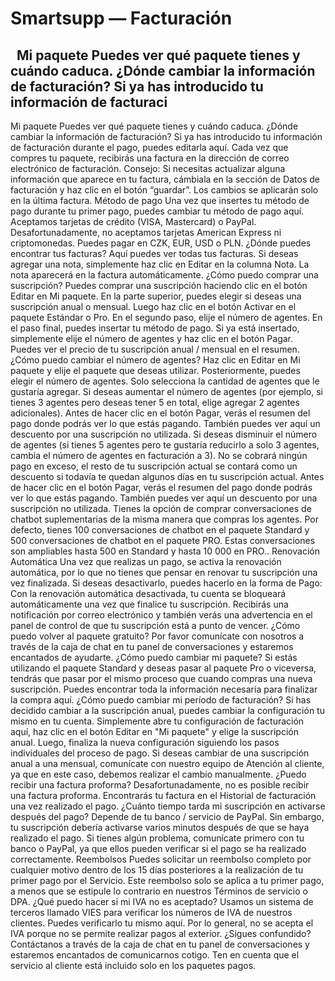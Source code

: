 # Smartsupp — Facturación
##   Mi paquete Puedes ver qué paquete tienes y cuándo caduca. ¿Dónde cambiar la información de facturación? Si ya has introducido tu información de facturaci
Mi paquete
Puedes ver qué paquete tienes y cuándo caduca.
¿Dónde cambiar la información de facturación?
Si ya has introducido tu información de facturación durante el pago, puedes editarla aquí. Cada vez que compres tu paquete, recibirás una factura en la dirección de correo electrónico de facturación.
Consejo: Si necesitas actualizar alguna información que aparece en tu factura, cámbiala en la sección de Datos de facturación y haz clic en el botón “guardar”. Los cambios se aplicarán solo en la última factura.
Método de pago
Una vez que insertes tu método de pago durante tu primer pago, puedes cambiar tu método de pago aquí. Aceptamos tarjetas de crédito (VISA, Mastercard) o PayPal. Desafortunadamente, no aceptamos tarjetas American Express ni criptomonedas.
Puedes pagar en CZK, EUR, USD o PLN.
¿Dónde puedes encontrar tus facturas?
Aquí puedes ver todas tus facturas. Si deseas agregar una nota, simplemente haz clic en Editar en la columna Nota. La nota aparecerá en la factura automáticamente.
¿Cómo puedo comprar una suscripción?
Puedes comprar una suscripción haciendo clic en el botón Editar en Mi paquete. En la parte superior, puedes elegir si deseas una suscripción anual o mensual. Luego haz clic en el botón Activar en el paquete Estándar o Pro.
En el segundo paso, elije el número de agentes.
En el paso final, puedes insertar tu método de pago. Si ya está insertado, simplemente elije el número de agentes y haz clic en el botón Pagar. Puedes ver el precio de tu suscripción anual / mensual en el resumen.
¿Cómo puedo cambiar el número de agentes?
Haz clic en Editar en Mi paquete y elije el paquete que deseas utilizar. Posteriormente, puedes elegir el número de agentes. Solo selecciona la cantidad de agentes que le gustaría agregar.
Si deseas aumentar el número de agentes (por ejemplo, si tienes 3 agentes pero deseas tener 5 en total, elige agregar 2 agentes adicionales). Antes de hacer clic en el botón Pagar, verás el resumen del pago donde podrás ver lo que estás pagando. También puedes ver aquí un descuento por una suscripción no utilizada.
Si deseas disminuir el número de agentes (si tienes 5 agentes pero te gustaría reducirlo a solo 3 agentes, cambia el número de agentes en facturación a 3). No se cobrará ningún pago en exceso, el resto de tu suscripción actual se contará como un descuento si todavía te quedan algunos días en tu suscripción actual. Antes de hacer clic en el botón Pagar, verás el resumen del pago donde podrás ver lo que estás pagando. También puedes ver aquí un descuento por una suscripción no utilizada.
Tienes la opción de comprar conversaciones de chatbot suplementarias de la misma manera que compras los agentes. Por defecto, tienes 100 conversaciones de chatbot en el paquete Standard y 500 conversaciones de chatbot en el paquete PRO. Estas conversaciones son ampliables hasta 500 en Standard y hasta 10 000 en PRO..
Renovación Automática
Una vez que realizas un pago, se activa la renovación automática, por lo que no tienes que pensar en renovar tu suscripción una vez finalizada. Si deseas desactivarlo, puedes hacerlo en la forma de Pago:
Con la renovación automática desactivada, tu cuenta se bloqueará automáticamente una vez que finalice tu suscripción. Recibirás una notificación por correo electrónico y también verás una advertencia en el panel de control de que tu suscripción está a punto de vencer.
¿Cómo puedo volver al paquete gratuito?
Por favor comunícate con nosotros a través de la caja de chat en tu panel de conversaciones y estaremos encantados de ayudarte.
¿Cómo puedo cambiar mi paquete?
Si estás utilizando el paquete Standard y deseas pasar al paquete Pro o viceversa, tendrás que pasar por el mismo proceso que cuando compras una nueva suscripción.
Puedes encontrar toda la información necesaria para finalizar la compra aquí.
¿Cómo puedo cambiar mi período de facturación?
Si has decidido cambiar a la suscripción anual, puedes cambiar la configuración tu mismo en tu cuenta.
Simplemente abre tu configuración de facturación aquí, haz clic en el botón Editar en "Mi paquete" y elige la suscripción anual. Luego, finaliza la nueva configuración siguiendo los pasos individuales del proceso de pago.
Si deseas cambiar de una suscripción anual a una mensual, comunícate con nuestro equipo de Atención al cliente, ya que en este caso, debemos realizar el cambio manualmente.
¿Puedo recibir una factura proforma?
Desafortunadamente, no es posible recibir una factura proforma. Encontrarás tu factura en el Historial de facturación una vez realizado el pago.
¿Cuánto tiempo tarda mi suscripción en activarse después del pago?
Depende de tu banco / servicio de PayPal. Sin embargo, tu suscripción debería activarse varios minutos después de que se haya realizado el pago. Si tienes algún problema, comunícate primero con tu banco o PayPal, ya que ellos pueden verificar si el pago se ha realizado correctamente.
Reembolsos
Puedes solicitar un reembolso completo por cualquier motivo dentro de los 15 días posteriores a la realización de tu primer pago por el Servicio. Este reembolso solo se aplica a tu primer pago, a menos que se estipule lo contrario en nuestros Términos de servicio o DPA.
¿Qué puedo hacer si mi IVA no es aceptado?
Usamos un sistema de terceros llamado VIES para verificar los números de IVA de nuestros clientes. Puedes verificarlo tu mismo aquí.
Por lo general, no se acepta el IVA porque no se permite realizar pagos al exterior. 
¿Sigues confundido? Contáctanos a través de la caja de chat en tu panel de conversaciones y estaremos encantados de comunicarnos cotigo. Ten en cuenta que el servicio al cliente está incluido solo en los paquetes pagos.

